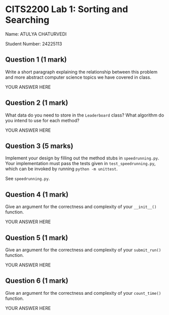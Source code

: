 # CITS2200 Lab 1: Sorting and Searching

Name: ATULYA CHATURVEDI

Student Number: 24225113


## Question 1 (1 mark)
Write a short paragraph explaining the relationship between this problem and more abstract computer science topics we have covered in class.

YOUR ANSWER HERE


## Question 2 (1 mark)
What data do you need to store in the `Leaderboard` class?
What algorithm do you intend to use for each method?

YOUR ANSWER HERE


## Question 3 (5 marks)
Implement your design by filling out the method stubs in `speedrunning.py`.
Your implementation must pass the tests given in `test_speedrunning.py`, which can be invoked by running `python -m unittest`.

See `speedrunning.py`.


## Question 4 (1 mark)
Give an argument for the correctness and complexity of your `__init__()` function.

YOUR ANSWER HERE


## Question 5 (1 mark)
Give an argument for the correctness and complexity of your `submit_run()` function.

YOUR ANSWER HERE


## Question 6 (1 mark)
Give an argument for the correctness and complexity of your `count_time()` function.

YOUR ANSWER HERE
